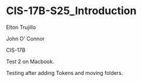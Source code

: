 # CIS-17B-S25_Introduction

Elton Trujillo

John O' Connor

CIS-17B

Test 2 on Macbook.

Testing after adding Tokens and moving folders.
